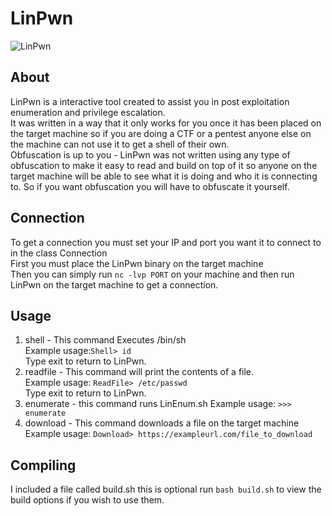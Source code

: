 # LinPwn

![LinPwn](https://github.com/3XPL017/LinEnum/blob/master/images/LinPwn.png)
<br>
## About
LinPwn is a interactive tool created to assist you in post exploitation enumeration and privilege escalation.<br>
It was written in a way that it only works for you once it has been placed on the target machine so if you are doing a CTF or a pentest anyone else on the machine can not use it to get a shell of their own.<br>
Obfuscation is up to you - LinPwn was not written using any type of obfuscation to make it easy to read and build on top of it so anyone on the target machine will be able to see what it is doing and who it is connecting to. So if you want obfuscation you will have to obfuscate it yourself.<br>
## Connection
To get a connection you must set your IP and port you want it to connect to in the class Connection<br>
First you must place the LinPwn binary on the target machine<br>
Then you can simply run `nc -lvp PORT` on your machine and then run LinPwn on the target machine to get a connection.
## Usage
1. shell - This command Executes /bin/sh<br>
Example usage:`Shell> id`<br> 
Type exit to return to LinPwn.<br>
2. readfile - This command will print the contents of a file.<br>
Example usage: `ReadFile> /etc/passwd`<br>
Type exit to return to LinPwn.<br>
3. enumerate - this command runs LinEnum.sh
Example usage: `>>> enumerate` 
4. download - This command downloads a file on the target machine
Example usage: `Download> https://exampleurl.com/file_to_download`
## Compiling
I included a file called build.sh this is optional run `bash build.sh` to view the build options if you wish to use them. 
 
